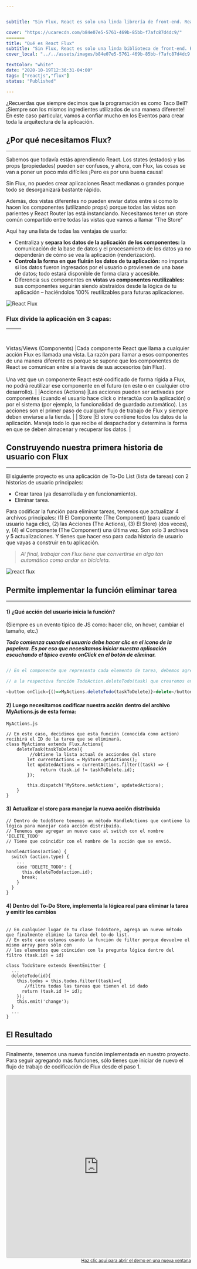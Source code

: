 ```yaml
---


subtitle: "Sin Flux, React es solo una linda librería de front-end. React Flux lo convertirá en un marco - que le dará a tu aplicación una estructura definida - cuidando la capa de procesamiento de datos, y mucho más lo que es el flujo."

cover: "https://ucarecdn.com/b84e07e5-5761-469b-85bb-f7afc87d4dc9/"
=======
title: "Qué es React Flux"
subtitle: "Sin Flux, React es solo una linda biblioteca de front-end. React Flux lo convertirá en un marco - que le dará a tu aplicación una estructura definida - ocupándose de la capa de procesamiento de datos, y mucho más."
cover_local: "../../assets/images/b84e07e5-5761-469b-85bb-f7afc87d4dc9.png"

textColor: "white"
date: "2020-10-19T12:36:31-04:00"
tags: ["reactjs","flux"]
status: "Published"

---
```


¿Recuerdas que siempre decimos que la programación es como Taco Bell?  ¡Siempre son los mismos ingredientes utilizados de una manera diferente!  En este caso particular, vamos a confiar mucho en los Eventos para crear toda la arquitectura de la aplicación.

## ¿Por qué necesitamos Flux?
***

Sabemos que todavía estás aprendiendo React.  Los states (estados) y las props (propiedades) pueden ser confusos, y ahora, con Flux, las cosas se van a poner un poco más difíciles ¡Pero es por una buena causa!

Sin Flux, no puedes crear aplicaciones React medianas o grandes porque todo se desorganizará bastante rápido.

Además, dos vistas diferentes no pueden enviar datos entre sí como lo hacen los componentes (utilizando props) porque todas las vistas son parientes y React Router las está instanciando. Necesitamos tener un store común compartido entre todas las vistas que vamos a llamar "The Store"

Aquí hay una lista de todas las ventajas de usarlo:

+ Centraliza y **separa los datos de la aplicación de los componentes:** la comunicación de la base de datos y el procesamiento de los datos ya no dependerán de cómo se vea la aplicación (renderización).
+ **Controla la forma en que fluirán los datos de tu aplicación:** no importa si los datos fueron ingresados por el usuario o provienen de una base de datos; todo estará disponible de forma clara y accesible.
+ Diferencia sus componentes en **vistas vs componentes reutilizables:** sus componentes seguirán siendo abstraídos desde la lógica de tu aplicación – haciéndolos 100% reutilizables para futuras aplicaciones.

![React Flux](../../assets/images/aa1a5994-8de9-4d24-99ce-3a0d686c30bd.png)

### Flux divide la aplicación en 3 capas:

|&nbsp;     |&nbsp;       |
|:-----------|:----------------|



Vistas/Views (Components)     |Cada componente React que llama a cualquier acción Flux es llamada una vista.  La razón para llamar a esos componentes de una manera diferente es porque se supone que los componentes de React se comunican entre sí a través de sus accesorios (sin Flux).<br> <br>Una vez que un componente React esté codificado de forma rígida a Flux, no podrá reutilizar ese componente en el futuro (en este o en cualquier otro desarrollo).       |
|Acciones (Actions)       |Las acciones pueden ser activadas por componentes (cuando el usuario hace click o interactúa con la aplicación) o por el sistema (por ejemplo, la funcionalidad de guardado automático).  Las acciones son el primer paso de cualquier flujo de trabajo de Flux y siempre deben enviarse a la tienda.      |
| Store     |El store contiene todos los datos de la aplicación.  Maneja todo lo que recibe el despachador y determina la forma en que se deben almacenar y recuperar los datos.            |

## Construyendo nuestra primera historia de usuario con Flux
***

El siguiente proyecto es una aplicación de To-Do List (lista de tareas) con 2 historias de usuario principales:

+ Crear tarea (ya desarrollada y en funcionamiento).
+ Eliminar tarea.

Para codificar la función para eliminar tareas, tenemos que actualizar 4 archivos principales: (1) El Componente (The Component) (para cuando el usuario haga clic), (2) las Acciones (The Actions), (3) El Store) (dos veces), y, (4) el Componente (The Component) una última vez.  Son solo 3 archivos y 5 actualizaciones.  Y tienes que hacer eso para cada historia de usuario que vayas a construir en tu aplicación.


> *Al final, trabajar con Flux tiene que convertirse en algo tan automático como andar en bicicleta.*


![react flux](../../assets/images/77c93bfa-92cb-44e3-a7c5-c959e27c5ccc.jpeg)

## Permite implementar la función eliminar tarea
***

#### 1) ¿Qué acción del usuario inicia la función?

(Siempre es un evento típico de JS como: hacer clic, on hover, cambiar el tamaño, etc.)

***Todo comienza cuando el usuario debe hacer clic en el icono de la papelera. Es por eso que necesitamos iniciar nuestra aplicación escuchando el típico evento onClick en el botón de eliminar.***

```javascript

// En el componente que representa cada elemento de tarea, debemos agregar un botón y también un sensor onClik que llame 

// a la respectiva función TodoAction.deleteTodo(task) que crearemos en las acciones: 

<button onClick={()=>MyActions.deleteTodo(taskToDelete)}>delete</button>
```

#### 2) Luego necesitamos codificar nuestra acción dentro del archivo MyActions.js de esta forma:

```javascript{numberLines: true}
MyActions.js

// En este caso, decidimos que esta función (conocida como action) recibirá el ID de la tarea que se eliminará.
class MyActions extends Flux.Actions{
    deleteTask(taskToDelete){
         //obtiene la lista actual de acciondes del store
        let currentActions = MyStore.getActions();
        let updatedActions = currentActions.filter((task) => {
             return (task.id != taskToDelete.id);
        });

        this.dispatch('MyStore.setActions', updatedActions);
    }
}
```

#### 3) Actualizar el store para manejar la nueva acción distribuida

```javascript{numberLines: true}
// Dentro de todoStore tenemos un método HandleActions que contiene la lógica para manejar cada acción distribuida. 
// Tenemos que agregar un nuevo caso al switch con el nombre 'DELETE_TODO'  
// Tiene que coincidir con el nombre de la acción que se envió. 
  
handleActions(action) {
  switch (action.type) {
    ...
    case 'DELETE_TODO': {
      this.deleteTodo(action.id);
      break;
    }
  }
}
```

#### 4) Dentro del To-Do Store, implementa la lógica real para eliminar la tarea y emitir los cambios

```javascript{numberLines: true}

// En cualquier lugar de tu clase TodoStore, agrega un nuevo método que finalmente elimine la tarea del to-do list. 
// En este caso estamos usando la función de filter porque devuelve el mismo array pero sólo con
// los elementos que coinciden con la pregunta lógica dentro del filtro (task.id! = id) 

class TodoStore extends EventEmitter {
  ...
  deleteTodo(id){
    this.todos = this.todos.filter((task)=>{
       //filtra todas las tareas que tienen el id dado
      return (task.id != id);
    });
    this.emit('change');
  }
  ...
}
```

## El Resultado
***

Finalmente, tenemos una nueva función implementada en nuestro proyecto.  Para seguir agregando más funciones, sólo tienes que iniciar de nuevo el flujo de trabajo de codificación de Flux desde el paso 1.


<iframe src="https://codesandbox.io/embed/j1nvpono23" style="width:100%; height:500px; border:0; border-radius: 4px; overflow:hidden;" sandbox="allow-modals allow-forms allow-popups allow-scripts allow-same-origin"></iframe>

<div align="right"><small><a href="https://codesandbox.io/embed/j1nvpono23">Haz clic aquí para abrir el demo en una nueva ventana</a></small></div>




